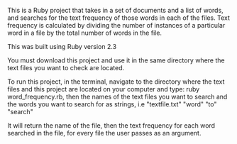 This is a Ruby project that takes in a set of documents and a list of words, and searches for the text frequency of those words in each of the files. Text frequency is calculated by dividing the number of instances of a particular word in a file by the total number of words in the file.

This was built using Ruby version 2.3

You must download this project and use it in the same directory where the text files you want to check are located.

To run this project, in the terminal, navigate to the directory where the text files and this project are located on your computer and type: ruby word_frequency.rb, then the names of the text files you want to search and the words you want to search for as strings, i.e "textfile.txt" "word" "to" "search"

It will return the name of the file, then the text frequency for each word searched in the file, for every file the user passes as an argument. 

